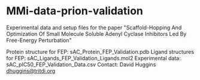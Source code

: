 # MMi-data-prion-validation

Experimental data and setup files for the paper "Scaffold-Hopping And Optimization Of Small Molecule Soluble Adenyl Cyclase Inhibitors Led By Free-Energy Perturbation"

Protein structure for FEP: sAC_Protein_FEP_Validation.pdb
Ligand structures for FEP: sAC_Ligands_FEP_Validation_Ligands.mol2
Experimental data: sAC_pIC50_FEP_Validation_Data.csv
Contact: David Huggins dhuggins@tritdi.org
